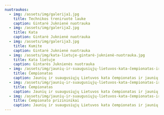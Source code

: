 ```yaml
---
nuotraukos:
  - img: /assets/img/galerija1.jpg
    title: Technikos treniruotė lauke
    caption: Gintarė Juknienė nuotrauka
  - img: /assets/img/galerija2.jpg
    title: Kata
    caption: Gintarė Juknienė nuotrauka
  - img: /assets/img/galerija3.jpg
    title: Kumite
    caption: Gintarė Juknienė nuotrauka
  - img: /assets/img/kata-lietuje-gintarė-juknienė-nuotrauka.jpg
    title: Kata lietuje
    caption: Gintarės Juknienės nuotrauka
  - img: /assets/img/jaunių-ir-suaugusiųjų-lietuvos-kata-čempionatas-ir-jaunių-kovų-čempionatas3.jpg
    title: Čempionatas
    caption: Jaunių ir suaugusiųjų Lietuvos kata čempionatas ir jaunių kovų čempionatas
  - img: /assets/img/jaunių-ir-suaugusiųjų-lietuvos-kata-čempionatas-ir-jaunių-kovų-čempionatas.jpg
    title: Čempionatas
    caption: Jaunių ir suaugusiųjų Lietuvos kata čempionatas ir jaunių kovų čempionatas
  - img: /assets/img/jaunių-ir-suaugusiųjų-lietuvos-kata-čempionatas-ir-jaunių-kovų-čempionatas2.jpg
    title: Čempionato prizininikai
    caption: Jaunių ir suaugusiųjų Lietuvos kata čempionatas ir jaunių kovų čempionatas
---
```

